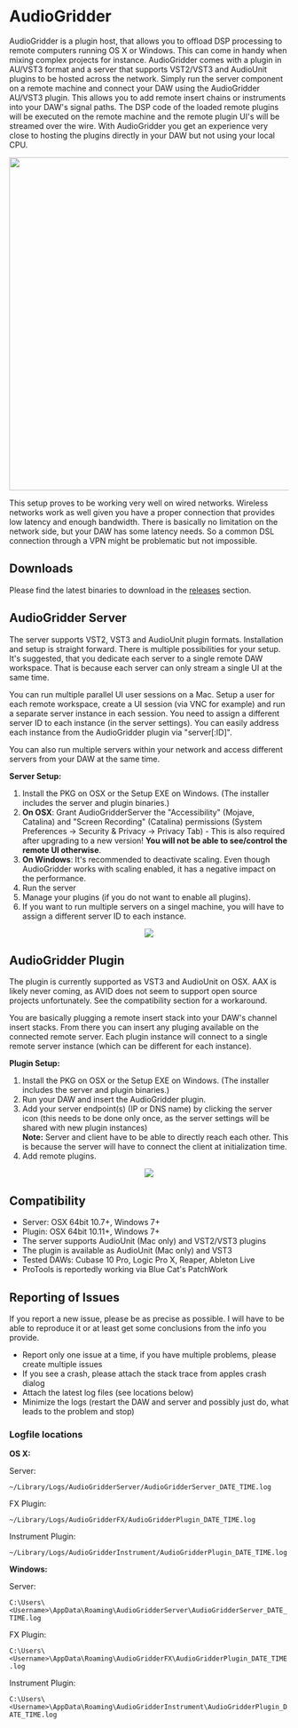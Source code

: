# AudioGridder

AudioGridder is a plugin host, that allows you to offload DSP
processing to remote computers running OS X or Windows. This can come
in handy when mixing complex projects for instance. AudioGridder comes
with a plugin in AU/VST3 format and a server that supports VST2/VST3
and AudioUnit plugins to be hosted across the network. Simply run the
server component on a remote machine and connect your DAW using the
AudioGridder AU/VST3 plugin. This allows you to add remote insert
chains or instruments into your DAW's signal paths. The DSP code of
the loaded remote plugins will be executed on the remote machine and
the remote plugin UI's will be streamed over the wire. With
AudioGridder you get an experience very close to hosting the plugins
directly in your DAW but not using your local CPU.

<p align="center">
<img src="https://raw.githubusercontent.com/apohl79/audiogridder/master/images/overview.jpg" width="600" />
</p>

This setup proves to be working very well on wired networks. Wireless
networks work as well given you have a proper connection that provides
low latency and enough bandwidth. There is basically no limitation on
the network side, but your DAW has some latency needs. So a common DSL
connection through a VPN might be problematic but not impossible.

## Downloads

Please find the latest binaries to download in the
[releases](https://github.com/apohl79/audiogridder/releases) section.

## AudioGridder Server

The server supports VST2, VST3 and AudioUnit plugin formats. Installation
and setup is straight forward. There is multiple possibilities for
your setup. It's suggested, that you dedicate each server to a single
remote DAW workspace. That is because each server can only stream a
single UI at the same time.

You can run multiple parallel UI user sessions on a Mac. Setup a user
for each remote workspace, create a UI session (via VNC for example)
and run a separate server instance in each session. You need to assign
a different server ID to each instance (in the server settings). You
can easily address each instance from the AudioGridder plugin
via "server[:ID]".

You can also run multiple servers within your network and access
different servers from your DAW at the same time.

**Server Setup:**

1. Install the PKG on OSX or the Setup EXE on Windows. (The installer
includes the server and plugin binaries.)
2. **On OSX**: Grant AudioGridderServer the "Accessibility" (Mojave,
Catalina) and "Screen Recording" (Catalina) permissions (System
Preferences -> Security & Privacy -> Privacy Tab) - This is also
required after upgrading to a new version! **You will not be able to
see/control the remote UI otherwise**.
3. **On Windows**: It's recommended to deactivate scaling. Even though
AudioGridder works with scaling enabled, it has a negative impact
on the performance.
4. Run the server
5. Manage your plugins (if you do not want to enable all plugins).
6. If you want to run multiple servers on a singel machine, you will
have to assign a different server ID to each instance.

<p align="center">
<img src="https://raw.githubusercontent.com/apohl79/audiogridder/master/images/server.jpg" />
</p>

## AudioGridder Plugin

The plugin is currently supported as VST3 and AudioUnit on OSX. AAX is
likely never coming, as AVID does not seem to support open source
projects unfortunately. See the compatibility section for a workaround.

You are basically plugging a remote insert stack into your DAW's
channel insert stacks. From there you can insert any pluging available
on the connected remote server. Each plugin instance will connect to a
single remote server instance (which can be different for each
instance). 

**Plugin Setup:**

1. Install the PKG on OSX or the Setup EXE on Windows. (The installer
includes the server and plugin binaries.)
2. Run your DAW and insert the AudioGridder plugin.
3. Add your server endpoint(s) (IP or DNS name) by clicking the server
icon (this needs to be done only once, as the server settings will be
shared with new plugin instances)<br/>**Note:** Server and client have
to be able to directly reach each other. This is because the server
will have to connect the client at initialization time.
4. Add remote plugins.

<p align="center">
<img src="https://raw.githubusercontent.com/apohl79/audiogridder/master/images/plugin.jpg" />
</p>

## Compatibility

- Server: OSX 64bit 10.7+, Windows 7+
- Plugin: OSX 64bit 10.11+, Windows 7+
- The server supports AudioUnit (Mac only) and VST2/VST3 plugins
- The plugin is available as AudioUnit (Mac only) and VST3
- Tested DAWs: Cubase 10 Pro, Logic Pro X, Reaper, Ableton Live
- ProTools is reportedly working via Blue Cat's PatchWork

## Reporting of Issues

If you report a new issue, please be as precise as possible. I will
have to be able to reproduce it or at least get some conclusions from
the info you provide.

- Report only one issue at a time, if you have multiple problems,
  please create multiple issues
- If you see a crash, please attach the stack trace from apples crash
  dialog
- Attach the latest log files (see locations below)
- Minimize the logs (restart the DAW and server and possibly just do,
  what leads to the problem and stop)

### Logfile locations

**OS X:**

Server:

```~/Library/Logs/AudioGridderServer/AudioGridderServer_DATE_TIME.log```

FX Plugin:

```~/Library/Logs/AudioGridderFX/AudioGridderPlugin_DATE_TIME.log```

Instrument Plugin:

```~/Library/Logs/AudioGridderInstrument/AudioGridderPlugin_DATE_TIME.log```

**Windows:**

Server: 

```C:\Users\<Username>\AppData\Roaming\AudioGridderServer\AudioGridderServer_DATE_TIME.log```

FX Plugin:

```C:\Users\<Username>\AppData\Roaming\AudioGridderFX\AudioGridderPlugin_DATE_TIME.log```

Instrument Plugin:

```C:\Users\<Username>\AppData\Roaming\AudioGridderInstrument\AudioGridderPlugin_DATE_TIME.log```
